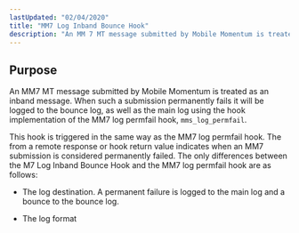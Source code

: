 ```yaml
---
lastUpdated: "02/04/2020"
title: "MM7 Log Inband Bounce Hook"
description: "An MM 7 MT message submitted by Mobile Momentum is treated as an inband message When such a submission permanently fails it will be logged to the bounce log as well as the main log using the hook implementation of the MM 7 log permfail hook mms log permfail This..."
---
```



## <a name="MM7LogInbandBounceHook.purpose"></a> Purpose

An MM7 MT message submitted by Mobile Momentum is treated as an inband message. When such a submission permanently fails it will be logged to the bounce log, as well as the main log using the hook implementation of the MM7 log permfail hook, `mms_log_permfail`.

This hook is triggered in the same way as the MM7 log permfail hook. The <StatusCode> from a remote response or hook return value indicates when an MM7 submission is considered permanently failed. The only differences between the M7 Log Inband Bounce Hook and the MM7 log permfail hook are as follows:

*   The log destination. A permanent failure is logged to the main log and a bounce to the bounce log.

*   The log format